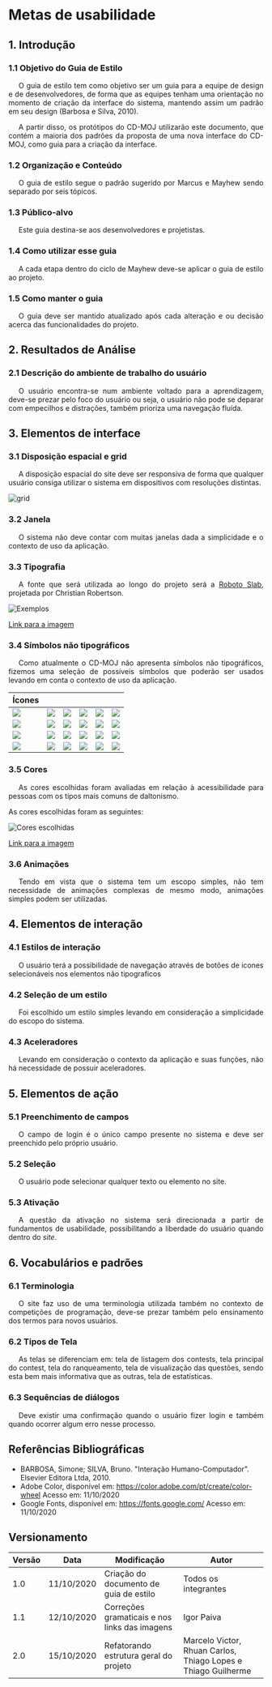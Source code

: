 # Metas de usabilidade

## 1. Introdução

### 1.1 Objetivo do Guia de Estilo
<p style="text-indent: 20px; text-align: justify">
O guia de estilo tem como objetivo ser um guia para a equipe de design e de desenvolvedores, de forma que as equipes tenham uma orientação no momento de criação da interface do sistema, mantendo assim um padrão em seu design (Barbosa e Silva, 2010).
</p>

<p style="text-indent: 20px; text-align: justify">
A partir disso, os protótipos do CD-MOJ utilizarão este documento, que contém a maioria dos padrões da proposta de uma nova interface do CD-MOJ, como guia para a criação da interface.
</p>

### 1.2 Organização e Conteúdo
<p style="text-indent: 20px; text-align: justify">
O guia de estilo segue o padrão sugerido por Marcus e Mayhew sendo separado por seis tópicos.
</p>

### 1.3 Público-alvo
<p style="text-indent: 20px; text-align: justify">
Este guia destina-se aos desenvolvedores e projetistas.
</p>


### 1.4 Como utilizar esse guia
<p style="text-indent: 20px; text-align: justify">
A cada etapa dentro do ciclo de Mayhew deve-se aplicar o guia de estilo ao projeto.
</p>

### 1.5 Como manter o guia
<p style="text-indent: 20px; text-align: justify">
O guia deve ser mantido atualizado após cada alteração e ou decisão acerca das funcionalidades do projeto.
</p>

## 2. Resultados de Análise

### 2.1 Descrição do ambiente de trabalho do usuário
<p style="text-indent: 20px; text-align: justify">
O usuário encontra-se num ambiente voltado para a aprendizagem, deve-se prezar pelo foco do usuário ou seja, o usuário não pode se deparar com empecilhos e distrações, também prioriza uma navegação fluída.
</p>

## 3. Elementos de interface

### 3.1 Disposição espacial e grid
<p style="text-indent: 20px; text-align: justify">
A disposição espacial do site deve ser responsiva de forma que qualquer usuário consiga utilizar o sistema em dispositivos com resoluções distintas. 
</p>

![grid](../assets/grid/grid_tela_principal.png)

### 3.2 Janela
<p style="text-indent: 20px; text-align: justify">
O sistema não deve contar com muitas janelas dada a simplicidade e o contexto de uso da aplicação.
</p>

### 3.3 Tipografia

<p style="text-indent: 20px; text-align: justify">
A fonte que será utilizada ao longo do projeto será a <a class="link" href="https://fonts.google.com/specimen/Roboto+Slab#standard-styles" target="_blank">Roboto Slab</a>, projetada por Christian Robertson.
</p>

![Exemplos](../assets/guia_estilo/font_examples.png)

<a class="link" href="https://drive.google.com/file/d/1yIb9NlQsHFwIDzKP2aUcbMG4EKajaoQe/view?usp=sharing" target="_blank">Link para a imagem</a>

### 3.4 Símbolos não tipográficos

<p style="text-indent: 20px; text-align: justify">
Como atualmente o CD-MOJ não apresenta símbolos não tipográficos, fizemos uma seleção de possíveis símbolos que poderão ser usados levando em conta o contexto de uso da aplicação.
</p>

| Ícones | | | | | |
|--|--|--|--|--|--|
| ![](../assets/icons/accessibility-black-18dp/2x/baseline_accessibility_black_18dp.png) | ![](../assets/icons/announcement-black-18dp/2x/baseline_announcement_black_18dp.png) | ![](../assets/icons/bug_report-black-18dp/2x/baseline_bug_report_black_18dp.png) | ![](../assets/icons/check_circle_outline-black-18dp/2x/baseline_check_circle_outline_black_18dp.png) | ![](../assets/icons/edit-black-18dp/2x/baseline_edit_black_18dp.png) | ![](../assets/icons/event_available-black-18dp/2x/baseline_event_available_black_18dp.png) |
| ![](../assets/icons/event_busy-black-18dp/2x/baseline_event_busy_black_18dp.png) | ![](../assets/icons/get_app-black-18dp/2x/baseline_get_app_black_18dp.png) | ![](../assets/icons/highlight_off-black-18dp/2x/baseline_highlight_off_black_18dp.png) | ![](../assets/icons/home-black-18dp/2x/baseline_home_black_18dp.png) | ![](../assets/icons/login-black-18dp/2x/baseline_login_black_18dp.png) | ![](../assets/icons/notifications_active-black-18dp/2x/baseline_notifications_active_black_18dp.png) |
| ![](../assets/icons/notifications_none-black-18dp/2x/baseline_notifications_none_black_18dp.png) | ![](../assets/icons/notifications-black-18dp/2x/baseline_notifications_black_18dp.png) | ![](../assets/icons/publish-black-18dp/2x/baseline_publish_black_18dp.png) | ![](../assets/icons/report-black-18dp/2x/baseline_report_black_18dp.png) | ![](../assets/icons/save_alt-black-18dp/2x/baseline_save_alt_black_18dp.png) | ![](../assets/icons/today-black-18dp/2x/baseline_today_black_18dp.png) |
| ![](../assets/icons/account_circle-black-18dp/2x/baseline_account_circle_black_18dp.png) | ![](../assets/icons/computer-black-18dp/2x/baseline_computer_black_18dp.png) | ![](../assets/icons/delete-black-18dp/2x/baseline_delete_black_18dp.png) | ![](../assets/icons/delete_forever-black-18dp/2x/baseline_delete_forever_black_18dp.png) | ![](../assets/icons/folder-black-18dp/2x/baseline_folder_black_18dp.png) | ![](../assets/icons/done-black-18dp/2x/baseline_done_black_18dp.png) | 

### 3.5 Cores

<p style="text-indent: 20px; text-align: justify">
As cores escolhidas foram avaliadas em relação à acessibilidade para pessoas com os tipos mais comuns de daltonismo.
</p>

As cores escolhidas foram as seguintes:

![Cores escolhidas](../assets/guia_estilo/colors.jpeg)

<a class="link" href="https://drive.google.com/file/d/1bw0B7BmXt0gUnuurVSdCDroVhdmAO-NF/view?usp=sharing" target="_blank">Link para a imagem</a>

### 3.6 Animações

<p style="text-indent: 20px; text-align: justify">
Tendo em vista que o sistema tem um escopo simples, não tem necessidade de animações complexas de mesmo modo, animações simples podem ser utilizadas.
</p>

## 4. Elementos de interação

### 4.1 Estilos de interação

<p style="text-indent: 20px; text-align: justify">
O usuário terá a possibilidade de navegação através de botões de icones selecionáveis nos elementos não tipograficos
</p>

### 4.2 Seleção de um estilo

<p style="text-indent: 20px; text-align: justify">
Foi escolhido um estilo simples levando em consideração a simplicidade do escopo do sistema.
</p>

### 4.3 Aceleradores
<p style="text-indent: 20px; text-align: justify">
Levando em consideração o contexto da aplicação e suas funções, não há necessidade de possuir aceleradores.
</p>

## 5. Elementos de ação

### 5.1 Preenchimento de campos
<p style="text-indent: 20px; text-align: justify">
O campo de login é o único campo presente no sistema e deve ser preenchido pelo próprio usuário.
</p>

### 5.2 Seleção
<p style="text-indent: 20px; text-align: justify">
O usuário pode selecionar qualquer texto ou elemento no site.
</p>

### 5.3 Ativação

<p style="text-indent: 20px; text-align: justify">
A questão da ativação no sistema será direcionada a partir de fundamentos de usabilidade, possibilitando a liberdade do usuário quando dentro do <i>site</i>. 
</p>

## 6. Vocabulários e padrões

### 6.1 Terminologia
<p style="text-indent: 20px; text-align: justify">
O site faz uso de uma terminologia utilizada também no contexto de competições de programação, deve-se prezar também pelo ensinamento dos termos para novos usuários.
</p>

### 6.2 Tipos de Tela
<p style="text-indent: 20px; text-align: justify">
As telas se diferenciam em: tela de listagem dos contests, tela principal do contest, tela do ranqueamento, tela de visualização das questões, sendo esta bem mais informativa que as outras, tela de estatísticas.
</p>

### 6.3 Sequências de diálogos
<p style="text-indent: 20px; text-align: justify">
Deve existir uma confirmação quando o usuário fizer login e também quando ocorrer algum erro nesse processo.
</p>

## Referências Bibliográficas

- BARBOSA, Simone; SILVA, Bruno. "Interação Humano-Computador". Elsevier Editora Ltda, 2010.
- Adobe Color, disponível em: https://color.adobe.com/pt/create/color-wheel Acesso em: 11/10/2020
- Google Fonts, disponível em: https://fonts.google.com/ Acesso em: 11/10/2020

## Versionamento
| Versão | Data | Modificação | Autor |
|--|--|--|--|
| 1.0 | 11/10/2020 | Criação do documento de guia de estilo | Todos os integrantes |
| 1.1 | 12/10/2020 | Correções gramaticais e nos links das imagens | Igor Paiva |
| 2.0 | 15/10/2020 | Refatorando estrutura geral do projeto | Marcelo Victor, Rhuan Carlos, Thiago Lopes e Thiago Guilherme |
